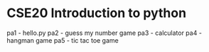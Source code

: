 # CSE20 Introduction to python
pa1 - hello.py
pa2 - guess my number game
pa3 - calculator
pa4 - hangman game
pa5 - tic tac toe game
